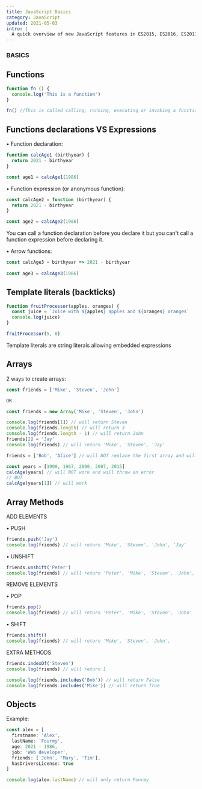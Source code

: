 ```yaml
---
title: JavaScript Basics
category: JavaScript
updated: 2021-05-03
intro: |
  A quick overview of new JavaScript features in ES2015, ES2016, ES2017, ES2018 and beyond.
---
```


### BASICS

## Functions

```js
function fn () {
  console.log('This is a function')
}

fn() //This is called calling, running, executing or invoking a function
```

## Functions declarations VS Expressions

• Function declaration:

```js
function calcAge1 (birthyear) {
  return 2021 - birthyear
}

const age1 = calcAge1(1986)
```

• Function expression (or anonymous function):

```js
const calcAge2 = function (birthyear) {
  return 2021 - birthyear
}

const age2 = calcAge2(1986)
```
You can call a function declaration before you declare it but you can't call a function expression before declaring it.

• Arrow functions:

```js
const calcAge3 = birthyear => 2021 - birthyear
  
const age3 = calcAge3(1986)
```


## Template literals (backticks)

```js
function fruitProcessor(apples, oranges) {
  const juice = `Juice with ${apples} apples and ${oranges} oranges`
  console.log(juice)
}

fruitProcessor(5, 0)
```
Template literals are string literals allowing embedded expressions


## Arrays

2 ways to create arrays:

```js
const friends = ['Mike', 'Steven', 'John']

OR

const friends = new Array('Mike', 'Steven', 'John')

```

```js
console.log(friends[1]) // will return Steven
console.log(friends.length) // will return 3
console.log(friends.length - 1) // will return John
friends[2] = 'Jay'
console.log(friends) // will return 'Mike', 'Steven', 'Jay'

friends = ['Bob', 'Alice'] // will NOT replace the first array and will throw an error

const years = [1990, 1967, 2000, 2007, 2015]
calcAge(years) // will NOT work and will throw an error
// BUT
calcAge(years[1]) // will work
```

## Array Methods

ADD ELEMENTS

• PUSH
```js
friends.push('Jay')
console.log(friends) // will return 'Mike', 'Steven', 'John', 'Jay'

```

• UNSHIFT
```js
friends.unshift('Peter')
console.log(friends) // will return 'Peter', 'Mike', 'Steven', 'John', 'Jay'

```

REMOVE ELEMENTS

• POP
```js
friends.pop()
console.log(friends) // will return 'Peter', 'Mike', 'Steven', 'John'

```

• SHIFT
```js
friends.shift()
console.log(friends) // will return 'Mike', 'Steven', 'John', 

```

EXTRA METHODS

```js
friends.indexOf('Steven')
console.log(friends) // will return 1 

console.log(friends.includes('Bob')) // will return False
console.log(friends.includes('Mike')) // will return True
```

## Objects

Example:

```js
const alex = [
  firstname: 'Alex',
  lastName: 'Fourmy',
  age: 2021 - 1986,
  job: 'Web developer',
  friends: ['John', 'Mary', 'Tim'],
  hasDriversLicense: true
]

console.log(alex.lastName) // will only return Fourmy
```
